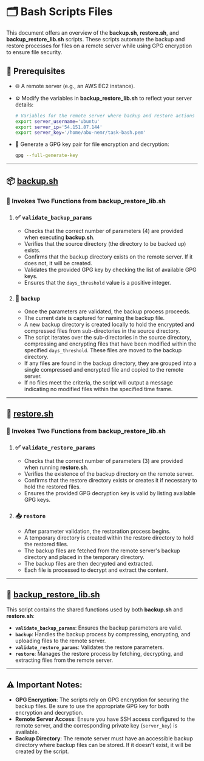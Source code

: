 # 🗂️ Bash Scripts Files

This document offers an overview of the **backup.sh**, **restore.sh**, and **backup_restore_lib.sh** scripts. These scripts automate the backup and restore processes for files on a remote server while using GPG encryption to ensure file security.

## 📝 Prerequisites

- 🌐 A remote server (e.g., an AWS EC2 instance).
- ⚙️ Modify the variables in **backup_restore_lib.sh** to reflect your server details:
  ```bash
  # Variables for the remote server where backup and restore actions will be performed
  export server_username='ubuntu' 
  export server_ip='54.151.87.144'
  export server_key='/home/abu-nemr/task-bash.pem'
  ```

- 🔑 Generate a GPG key pair for file encryption and decryption:
  ```bash
  gpg --full-generate-key
  ```

---

## 📦 [backup.sh](https://github.com/amrabunemr98/Backup-and-Restore-Bash/blob/main/Bash-Scripts/backup.sh)

### 🔄 Invokes Two Functions from **backup_restore_lib.sh**

1. ### ✅ `validate_backup_params`
   - Checks that the correct number of parameters (4) are provided when executing **backup.sh**.
   - Verifies that the source directory (the directory to be backed up) exists.
   - Confirms that the backup directory exists on the remote server. If it does not, it will be created.
   - Validates the provided GPG key by checking the list of available GPG keys.
   - Ensures that the `days_threshold` value is a positive integer.

2. ### 💾 `backup`
   - Once the parameters are validated, the backup process proceeds.
   - The current date is captured for naming the backup file.
   - A new backup directory is created locally to hold the encrypted and compressed files from sub-directories in the source directory.
   - The script iterates over the sub-directories in the source directory, compressing and encrypting files that have been modified within the specified `days_threshold`. These files are moved to the backup directory.
   - If any files are found in the backup directory, they are grouped into a single compressed and encrypted file and copied to the remote server.
   - If no files meet the criteria, the script will output a message indicating no modified files within the specified time frame.

---

## 🔄 [restore.sh](https://github.com/amrabunemr98/Backup-and-Restore-Bash/blob/main/Bash-Scripts/restore.sh)

### 🔄 Invokes Two Functions from **backup_restore_lib.sh**

1. ### ✅ `validate_restore_params`
   - Checks that the correct number of parameters (3) are provided when running **restore.sh**.
   - Verifies the existence of the backup directory on the remote server.
   - Confirms that the restore directory exists or creates it if necessary to hold the restored files.
   - Ensures the provided GPG decryption key is valid by listing available GPG keys.

2. ### 📥 `restore`
   - After parameter validation, the restoration process begins.
   - A temporary directory is created within the restore directory to hold the restored files.
   - The backup files are fetched from the remote server's backup directory and placed in the temporary directory.
   - The backup files are then decrypted and extracted.
   - Each file is processed to decrypt and extract the content.

---

## 🔧 [backup_restore_lib.sh](https://github.com/amrabunemr98/Backup-and-Restore-Bash/blob/main/Bash-Scripts/backup_restore_lib.sh)

This script contains the shared functions used by both **backup.sh** and **restore.sh**:

- **`validate_backup_params`**: Ensures the backup parameters are valid.
- **`backup`**: Handles the backup process by compressing, encrypting, and uploading files to the remote server.
- **`validate_restore_params`**: Validates the restore parameters.
- **`restore`**: Manages the restore process by fetching, decrypting, and extracting files from the remote server.

---

## ⚠️ Important Notes:

- **GPG Encryption**: The scripts rely on GPG encryption for securing the backup files. Be sure to use the appropriate GPG key for both encryption and decryption.
- **Remote Server Access**: Ensure you have SSH access configured to the remote server, and the corresponding private key (`server_key`) is available.
- **Backup Directory**: The remote server must have an accessible backup directory where backup files can be stored. If it doesn't exist, it will be created by the script.
